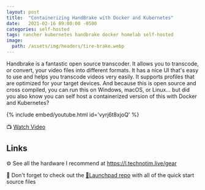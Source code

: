 ```yaml
---
layout: post
title:  "Containerizing HandBrake with Docker and Kubernetes"
date:   2021-02-16 09:00:00 -0500
categories: self-hosted
tags: rancher kubernetes handbrake docker homelab self-hosted
image:
  path: /assets/img/headers/tire-brake.webp
---
```


Handbrake is a fantastic open source transcoder.  It allows you to transcode, or convert, your video files into different formats. It has a nice UI that's easy to use and helps you transcode videos very easily. It supports profiles that are optimized for your target devices. And because this is open source and cross compiled, you can run this on Windows, macOS, or Linux...  but did you also know you can self host a containerized version of this with Docker and Kubernetes?

{% include embed/youtube.html id='vyrj6t8xjoQ' %}

📺 [Watch Video](https://www.youtube.com/watch?v=vyrj6t8xjoQ)

## Links

⚙️ See all the hardware I recommend at <https://l.technotim.live/gear>

🚀 Don't forget to check out the [🚀Launchpad repo](https://l.technotim.live/quick-start) with all of the quick start source files
